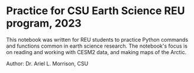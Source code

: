 # Practice for CSU Earth Science REU program, 2023

This notebook was written for REU students to practice Python commands and functions common in earth science research. The notebook's focus is on reading and working with CESM2 data, and making maps of the Arctic. 

Author: Dr. Ariel L. Morrison, CSU
